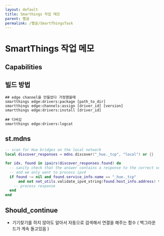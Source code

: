 ```yaml
---
layout: default
title: Smarthings 작업 메모
parent: 뻘글
permalink: /뻘글/SmartThingsTask
---
```


#  SmartThings 작업 메모

## Capabilities

## 빌드 방법
```Shell
## edge channel을 만들었다 가정했을때
smartthings edge:drivers:package [path_to_dir]
smartthings edge:channels:assign [driver_id] [version]
smartthings edge:drivers:install [driver_id]

## 디버깅
smartthings edge:drivers:logcat
```
## st.mdns

```lua
-- scan for Hue bridges on the local network
local discover_responses = mdns.discover("_hue._tcp", "local") or {}

for idx, found in ipairs(discover_responses.found) do
  -- sanity check that the answer contains a response to the correct service type,
  -- and we only want to process ipv4
  if found ~= nil and found.service_info.name == "_hue._tcp"
      and not net_utils.validate_ipv4_string(found.host_info.address) then
    -- process response
  end
end
```

## Should_continue
- 기기찾기를 하지 않아도 알아서 자동으로 검색해서 연결을 해주는 함수 ( 백그라운드가 계속 돌고있음 )